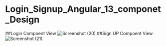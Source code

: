 # Login_Signup_Angular_13_componet_Design
##Login Compoent View 
![Screenshot (20)](https://github.com/nizambhl2001/Login_Signup_Angular_13_componet_Design/assets/112401451/27352d9a-668e-4c9d-aa73-1c10832a0b8c)
##Sign UP Compoent View 
![Screenshot (21)](https://github.com/nizambhl2001/Login_Signup_Angular_13_componet_Design/assets/112401451/bcdfd35e-5b71-4987-a962-5301f4c6a182)
